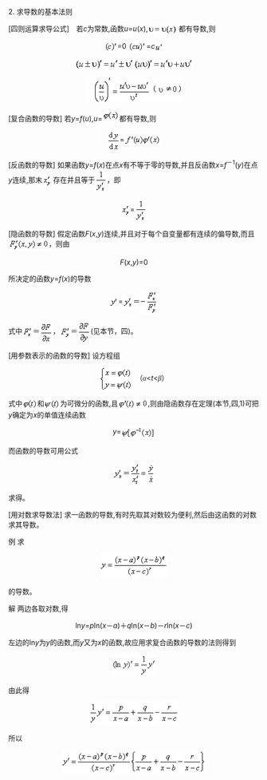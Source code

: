 <div class=Section1>
<p><span lang=EN-US>2. </span><span lang=ZH-CN style='font-family:宋体_GB2312'>求导数的基本法则</span></p>
<p><span lang=EN-US>[</span><span lang=ZH-CN style='font-family:宋体_GB2312'>四则运算求导公式</span><span
lang=EN-US>]</span><span lang=ZH-CN style='font-family:宋体_GB2312'>　若</span><i><span
lang=EN-US>c</span></i><span lang=ZH-CN style='font-family:宋体_GB2312'>为常数</span><span
lang=EN-US>,</span><span lang=ZH-CN style='font-family:宋体_GB2312'>函数</span><i><span
lang=EN-US>u</span></i><span lang=EN-US>=<i>u</i>(<i>x</i>),</span><span
lang=EN-US style='font-family:宋体_GB2312'><img width=58 height=20
src="res/17e9d95da129bdd93c34fb6cc6aaaa52_5466_files/Image2485.gif" align=absmiddle></span><span
lang=EN-US> </span><span lang=ZH-CN style='font-family:宋体_GB2312'>都有导数</span><span
lang=EN-US>,</span><span lang=ZH-CN style='font-family:宋体_GB2312'>则</span></p>
<p align=center style='text-align:center'><span lang=EN-US style='font-family:
宋体_GB2312'><img width=26 height=21 src="res/17e9d95da129bdd93c34fb6cc6aaaa52_5466_files/Image2486.gif"
align=absmiddle></span><span lang=EN-US>=0 </span><span lang=EN-US
style='font-family:宋体_GB2312'><img width=36 height=21
src="res/17e9d95da129bdd93c34fb6cc6aaaa52_5466_files/Image2487.gif" align=absmiddle></span><span
lang=EN-US>=<i>c</i></span><i><span lang=EN-US style='font-family:宋体_GB2312'><img
width=17 height=18 src="res/17e9d95da129bdd93c34fb6cc6aaaa52_5466_files/Image2488.gif" align=absmiddle></span></i></p>
<p align=center style='text-align:center'><span lang=EN-US style='font-family:
宋体_GB2312'><img width=118 height=22 src="res/17e9d95da129bdd93c34fb6cc6aaaa52_5466_files/Image2489.gif"
align=absmiddle><img width=118 height=22
src="res/17e9d95da129bdd93c34fb6cc6aaaa52_5466_files/Image2490.gif" align=absmiddle></span></p>
<p align=center style='text-align:center'><span lang=EN-US><img width=194
height=50 src="res/17e9d95da129bdd93c34fb6cc6aaaa52_5466_files/1.gif"></span></p>
<p><span lang=EN-US>[</span><span lang=ZH-CN style='font-family:宋体_GB2312'>复合函数的导数</span><span
lang=EN-US>] </span><span lang=ZH-CN style='font-family:宋体_GB2312'>若</span><i><span
lang=EN-US>y</span></i><span lang=EN-US>=<i>f</i>(<i>u</i>),<i>u</i>=</span><span
lang=EN-US style='font-family:宋体_GB2312'><img width=34 height=21
src="res/17e9d95da129bdd93c34fb6cc6aaaa52_5466_files/Image2493.gif"></span><span lang=ZH-CN
style='font-family:宋体_GB2312'>都有导数</span><span lang=EN-US>,</span><span
lang=ZH-CN style='font-family:宋体_GB2312'>则</span></p>
<p align=center style='text-align:center'><span lang=EN-US style='font-family:
宋体_GB2312'><img width=26 height=41 src="res/17e9d95da129bdd93c34fb6cc6aaaa52_5466_files/Image2494.gif"
align=absmiddle></span><span lang=EN-US>=</span><span lang=EN-US
style='font-family:宋体_GB2312'><img width=73 height=21
src="res/17e9d95da129bdd93c34fb6cc6aaaa52_5466_files/Image2495.gif" align=absmiddle></span></p>
<p><span lang=EN-US>[</span><span lang=ZH-CN style='font-family:宋体_GB2312'>反函数的导数</span><span
lang=EN-US>] </span><span lang=ZH-CN style='font-family:宋体_GB2312'>如果函数</span><i><span
lang=EN-US>y</span></i><span lang=EN-US>=<i>f</i>(<i>x</i>)</span><span
lang=ZH-CN style='font-family:宋体_GB2312'>在点</span><i><span lang=EN-US>x</span></i><span
lang=ZH-CN style='font-family:宋体_GB2312'>有不等于零的导数</span><span lang=EN-US>,</span><span
lang=ZH-CN style='font-family:宋体_GB2312'>并且反函数</span><i><span lang=EN-US>x</span></i><span
lang=EN-US>=<i>f</i></span><sup><span lang=ZH-CN style='font-family:宋体_GB2312'>－</span><span
lang=EN-US>1</span></sup><span lang=EN-US>(<i>y</i>)</span><span lang=ZH-CN
style='font-family:宋体_GB2312'>在点</span><i><span lang=EN-US>y</span></i><span
lang=ZH-CN style='font-family:宋体_GB2312'>连续</span><span lang=EN-US>,</span><span
lang=ZH-CN style='font-family:宋体_GB2312'>那末</span><span lang=EN-US
style='font-family:宋体_GB2312'><img width=18 height=25
src="res/17e9d95da129bdd93c34fb6cc6aaaa52_5466_files/Image2496.gif" align=absmiddle></span><span
lang=EN-US> </span><span lang=ZH-CN style='font-family:宋体_GB2312'>存在并且等于</span><span
lang=EN-US style='font-family:宋体_GB2312'><img width=24 height=45
src="res/17e9d95da129bdd93c34fb6cc6aaaa52_5466_files/Image2497.gif" align=absmiddle></span><span
lang=ZH-CN style='font-family:宋体_GB2312'>，即</span></p>
<p align=center style='text-align:center'><span lang=EN-US style='font-family:
宋体_GB2312'><img width=18 height=25 src="res/17e9d95da129bdd93c34fb6cc6aaaa52_5466_files/Image2498.gif"
align=absmiddle></span><span lang=EN-US>=</span><span lang=EN-US
style='font-family:宋体_GB2312'><img width=24 height=45
src="res/17e9d95da129bdd93c34fb6cc6aaaa52_5466_files/Image2499.gif" align=absmiddle></span></p>
<p><span lang=EN-US>[</span><span lang=ZH-CN style='font-family:宋体_GB2312'>隐函数的导数</span><span
lang=EN-US>] </span><span lang=ZH-CN style='font-family:宋体_GB2312'>假定函数</span><i><span
lang=EN-US>F</span></i><span lang=EN-US>(<i>x</i>,<i>y</i>)</span><span
lang=ZH-CN style='font-family:宋体_GB2312'>连续</span><span lang=EN-US>,</span><span
lang=ZH-CN style='font-family:宋体_GB2312'>并且对于每个自变量都有连续的偏导数</span><span
lang=EN-US>,</span><span lang=ZH-CN style='font-family:宋体_GB2312'>而且</span><span
lang=EN-US style='font-family:宋体_GB2312'><img width=81 height=25
src="res/17e9d95da129bdd93c34fb6cc6aaaa52_5466_files/Image2500.gif" align=absmiddle></span><span
lang=ZH-CN style='font-family:宋体_GB2312'>，则由</span></p>
<p align=center style='text-align:center'><i><span lang=EN-US>F</span></i><span
lang=EN-US>(<i>x</i>,<i>y</i>)=0</span></p>
<p><span lang=ZH-CN style='font-family:宋体_GB2312'>所决定的函数</span><i><span
lang=EN-US>y</span></i><span lang=EN-US>=<i>f</i>(<i>x</i>)</span><span
lang=ZH-CN style='font-family:宋体_GB2312'>的导数</span></p>
<p align=center style='text-align:center'><span lang=EN-US style='font-family:
宋体_GB2312'><img width=18 height=21 src="res/17e9d95da129bdd93c34fb6cc6aaaa52_5466_files/Image2501.gif"
align=absmiddle></span><span lang=EN-US>=</span><span lang=EN-US
style='font-family:宋体_GB2312'><img width=20 height=24
src="res/17e9d95da129bdd93c34fb6cc6aaaa52_5466_files/Image2502.gif" align=absmiddle></span><span
lang=ZH-CN style='font-family:宋体_GB2312'>＝</span><span lang=EN-US
style='font-family:宋体_GB2312'><img width=37 height=48
src="res/17e9d95da129bdd93c34fb6cc6aaaa52_5466_files/Image2503.gif" align=absmiddle></span></p>
<p><span lang=ZH-CN style='font-family:宋体_GB2312'>式中</span><span lang=EN-US
style='font-family:宋体_GB2312'><img width=21 height=24
src="res/17e9d95da129bdd93c34fb6cc6aaaa52_5466_files/Image2504.gif" align=absmiddle></span><span
lang=ZH-CN style='font-family:宋体_GB2312'>＝</span><span lang=EN-US
style='font-family:宋体_GB2312'><img width=26 height=41
src="res/17e9d95da129bdd93c34fb6cc6aaaa52_5466_files/Image2505.gif" align=absmiddle></span><span
lang=ZH-CN style='font-family:宋体_GB2312'>，</span><span lang=EN-US
style='font-family:宋体_GB2312'><img width=22 height=25
src="res/17e9d95da129bdd93c34fb6cc6aaaa52_5466_files/Image2506.gif" align=absmiddle></span><span
lang=ZH-CN style='font-family:宋体_GB2312'>＝</span><span lang=EN-US
style='font-family:宋体_GB2312'><img width=26 height=44
src="res/17e9d95da129bdd93c34fb6cc6aaaa52_5466_files/Image2507.gif" align=absmiddle></span><span
lang=EN-US>(</span><span lang=ZH-CN style='font-family:宋体_GB2312'>见本节，四</span><span
lang=EN-US>)</span><span lang=ZH-CN style='font-family:宋体_GB2312'>。</span></p>
<p><span lang=EN-US>[</span><span lang=ZH-CN style='font-family:宋体_GB2312'>用参数表示的函数的导数</span><span
lang=EN-US>] </span><span lang=ZH-CN style='font-family:宋体_GB2312'>设方程组</span></p>
<p align=center style='text-align:center'><span lang=EN-US style='font-family:
宋体_GB2312'><img width=66 height=48 src="res/17e9d95da129bdd93c34fb6cc6aaaa52_5466_files/Image2508.gif"
align=absmiddle></span><span lang=ZH-CN style='font-family:宋体_GB2312'>　（<i>α</i></span><span
lang=EN-US>&lt;<i>t</i>&lt;</span><i><span lang=ZH-CN style='font-family:宋体_GB2312'>β</span></i><span
lang=ZH-CN style='font-family:宋体_GB2312'>）</span></p>
<p><span lang=ZH-CN style='font-family:宋体_GB2312'>式中</span><span lang=EN-US
style='font-family:宋体_GB2312'><img width=30 height=21
src="res/17e9d95da129bdd93c34fb6cc6aaaa52_5466_files/Image2509.gif" align=absmiddle></span><span
lang=ZH-CN style='font-family:宋体_GB2312'>和</span><span lang=EN-US
style='font-family:宋体_GB2312'><img width=32 height=21
src="res/17e9d95da129bdd93c34fb6cc6aaaa52_5466_files/Image2510.gif" align=absmiddle></span><span
lang=ZH-CN style='font-family:宋体_GB2312'>为可微分的函数</span><span lang=EN-US>,</span><span
lang=ZH-CN style='font-family:宋体_GB2312'>且</span><span lang=EN-US
style='font-family:宋体_GB2312'><img width=60 height=21
src="res/17e9d95da129bdd93c34fb6cc6aaaa52_5466_files/Image2511.gif" align=absmiddle></span><span
lang=EN-US>,</span><span lang=ZH-CN style='font-family:宋体_GB2312'>则由隐函数存在定理</span><span
lang=EN-US>(</span><span lang=ZH-CN style='font-family:宋体_GB2312'>本节</span><span
lang=EN-US>,</span><span lang=ZH-CN style='font-family:宋体_GB2312'>四</span><span
lang=EN-US>,1)</span><span lang=ZH-CN style='font-family:宋体_GB2312'>可把</span><i><span
lang=EN-US>y</span></i><span lang=ZH-CN style='font-family:宋体_GB2312'>确定为</span><i><span
lang=EN-US>x</span></i><span lang=ZH-CN style='font-family:宋体_GB2312'>的单值连续函数</span></p>
<p align=center style='text-align:center'><i><span lang=EN-US>y</span></i><span
lang=EN-US>=</span><span lang=EN-US style='font-family:宋体_GB2312'><img
width=68 height=24 src="res/17e9d95da129bdd93c34fb6cc6aaaa52_5466_files/Image2512.gif" align=absmiddle></span></p>
<p><span lang=ZH-CN style='font-family:宋体_GB2312'>而函数的导数可用公式</span></p>
<p align=center style='text-align:center'><span lang=EN-US style='font-family:
宋体_GB2312'><img width=20 height=24 src="res/17e9d95da129bdd93c34fb6cc6aaaa52_5466_files/Image2502.gif"
align=absmiddle></span><span lang=ZH-CN style='font-family:宋体_GB2312'>＝</span><span
lang=EN-US style='font-family:宋体_GB2312'><img width=50 height=46
src="res/17e9d95da129bdd93c34fb6cc6aaaa52_5466_files/Image2513.gif" align=absmiddle></span></p>
<p><span lang=ZH-CN style='font-family:宋体_GB2312'>求得。</span></p>
<p><span lang=EN-US>[</span><span lang=ZH-CN style='font-family:宋体_GB2312'>用对数求导数法</span><span
lang=EN-US>] </span><span lang=ZH-CN style='font-family:宋体_GB2312'>求一函数的导数</span><span
lang=EN-US>,</span><span lang=ZH-CN style='font-family:宋体_GB2312'>有时先取其对数较为便利</span><span
lang=EN-US>,</span><span lang=ZH-CN style='font-family:宋体_GB2312'>然后由这函数的对数求其导数。</span></p>
<p><span lang=ZH-CN style='font-family:宋体_GB2312'>例</span><span lang=ZH-CN> </span><span
lang=ZH-CN style='font-family:宋体_GB2312'>求</span></p>
<p align=center style='text-align:center'><span lang=EN-US style='font-family:
宋体_GB2312'><img width=137 height=48 src="res/17e9d95da129bdd93c34fb6cc6aaaa52_5466_files/Image2514.gif"></span></p>
<p><span lang=ZH-CN style='font-family:宋体_GB2312'>的导数。</span></p>
<p><span lang=ZH-CN style='font-family:宋体_GB2312'>解</span><span lang=ZH-CN> </span><span
lang=ZH-CN style='font-family:宋体_GB2312'>两边各取对数</span><span lang=EN-US>,</span><span
lang=ZH-CN style='font-family:宋体_GB2312'>得</span></p>
<p align=center style='text-align:center'><span lang=EN-US>ln<i>y</i>=<i>p</i>ln(<i>x</i></span><span
lang=ZH-CN style='font-family:宋体_GB2312'>－</span><i><span lang=EN-US>a</span></i><span
lang=EN-US>)</span><span lang=ZH-CN style='font-family:宋体_GB2312'>＋</span><i><span
lang=EN-US>q</span></i><span lang=EN-US>ln(<i>x</i></span><span lang=ZH-CN
style='font-family:宋体_GB2312'>－</span><i><span lang=EN-US>b</span></i><span
lang=EN-US>)</span><span lang=ZH-CN style='font-family:宋体_GB2312'>－</span><i><span
lang=EN-US>r</span></i><span lang=EN-US>ln(<i>x</i></span><span lang=ZH-CN
style='font-family:宋体_GB2312'>－</span><i><span lang=EN-US>c</span></i><span
lang=EN-US>)</span></p>
<p><span lang=ZH-CN style='font-family:宋体_GB2312'>左边的</span><span lang=EN-US>ln<i>y</i></span><span
lang=ZH-CN style='font-family:宋体_GB2312'>为</span><i><span lang=EN-US>y</span></i><span
lang=ZH-CN style='font-family:宋体_GB2312'>的函数</span><span lang=EN-US>,</span><span
lang=ZH-CN style='font-family:宋体_GB2312'>而</span><i><span lang=EN-US>y</span></i><span
lang=ZH-CN style='font-family:宋体_GB2312'>又为</span><i><span lang=EN-US>x</span></i><span
lang=ZH-CN style='font-family:宋体_GB2312'>的函数</span><span lang=EN-US>,</span><span
lang=ZH-CN style='font-family:宋体_GB2312'>故应用求复合函数的导数的法则得到</span></p>
<p align=center style='text-align:center'><span lang=EN-US style='font-family:
宋体_GB2312'><img width=88 height=44 src="res/17e9d95da129bdd93c34fb6cc6aaaa52_5466_files/Image2515.gif"></span></p>
<p><span lang=ZH-CN style='font-family:宋体_GB2312'>由此得</span></p>
<p align=center style='text-align:center'><span lang=EN-US style='font-family:
宋体_GB2312'><img width=180 height=44 src="res/17e9d95da129bdd93c34fb6cc6aaaa52_5466_files/Image2516.gif"></span></p>
<p><span lang=ZH-CN style='font-family:宋体_GB2312'>所以</span></p>
<p align=center style='text-align:center'><span lang=EN-US style='font-family:
宋体_GB2312'><img width=290 height=48 src="res/17e9d95da129bdd93c34fb6cc6aaaa52_5466_files/Image2517.gif"></span></p>
</div>
